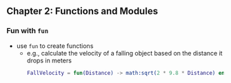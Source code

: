 ## Chapter 2: Functions and Modules

### Fun with `fun`

  - use `fun` to create functions
    + e.g., calculate the velocity of a falling object based on the distance it drops in meters
      ```erlang
      FallVelocity = fun(Distance) -> math:sqrt(2 * 9.8 * Distance) end.
      ```
